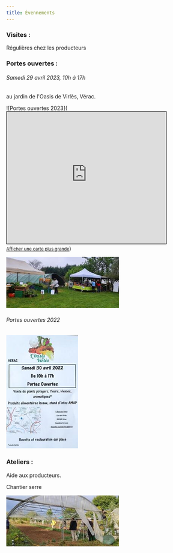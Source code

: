 ```yaml
---
title: Évennements
---
```

### Visites :

Régulières chez les producteurs

### Portes ouvertes :

###### Samedi 29 avril 2023, 10h à 17h
au jardin de l'Oasis de Virlès, Vérac.

![Portes ouvertes 2023](<iframe width="425" height="350" frameborder="0" scrolling="no" marginheight="0" marginwidth="0" src="https://www.openstreetmap.org/export/embed.html?bbox=-0.34679889678955084%2C44.990040347406165%2C-0.3184747695922852%2C45.00237670321835&amp;layer=mapnik&amp;marker=44.99621644422016%2C-0.33263683319091797" style="border: 1px solid black"></iframe><br/><small><a href="https://www.openstreetmap.org/?mlat=44.9962&amp;mlon=-0.3326#map=16/44.9962/-0.3326">Afficher une carte plus grande</a></small>)

![Portes ouvertes 2022](https://github.com/laem-amap/test-website-repo-3796/blob/main/images/resized_PO-Stands.jpg?raw=true "Portes ouvertes 2022")

###### Portes ouvertes 2022

![Annonce 2022](https://github.com/laem-amap/test-website-repo-3796/blob/main/images/resized_PO-2022.jpg?raw=true "Annonce 2022")

### Ateliers :

Aide aux producteurs.

Chantier serre

![Réparation de la serre](https://github.com/laem-amap/test-website-repo-3796/blob/main/images/resized_Serre-chantier.jpg?raw=true "Après un coup de vent")